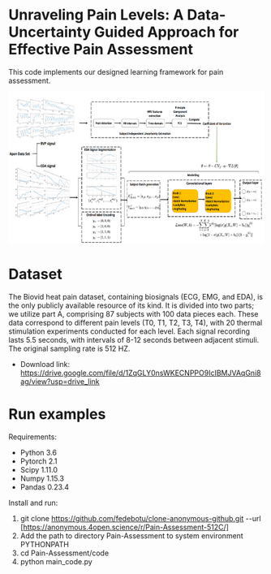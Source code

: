 #  Unraveling Pain Levels: A Data-Uncertainty Guided Approach for Effective Pain Assessment

This code implements our designed learning framework for pain assessment.

<img src="plots/arch.png"  width="600" height="300">

# Dataset
The Biovid heat pain dataset, containing biosignals (ECG, EMG, and EDA), is the only publicly available resource of its kind. It is divided into two parts; we utilize part A, comprising 87 subjects with 100 data pieces each. These data correspond to different pain levels (T0, T1, T2, T3, T4), with 20 thermal stimulation experiments conducted for each level. Each signal recording lasts 5.5 seconds, with intervals of 8-12 seconds between adjacent stimuli. The original sampling rate is 512 HZ.

* Download link: https://drive.google.com/file/d/1ZqGLY0nsWKECNPPO9IcIBMJVAqGni8ag/view?usp=drive_link

# Run examples

Requirements:

* Python 3.6
* Pytorch 2.1
* Scipy 1.11.0 
* Numpy 1.15.3
* Pandas 0.23.4

Install and run:

1. git clone https://github.com/fedebotu/clone-anonymous-github.git  --url [https://anonymous.4open.science/r/Pain-Assessment-512C/]
2. Add the path to directory Pain-Assessment to system environment PYTHONPATH
3. cd Pain-Assessment/code
4. python main_code.py
